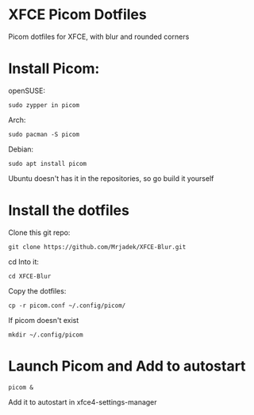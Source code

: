 # XFCE Picom Dotfiles

Picom dotfiles for XFCE, with blur and rounded corners

# Install Picom:

openSUSE:
```
sudo zypper in picom
```
Arch:
```
sudo pacman -S picom

```
Debian:

```
sudo apt install picom
```
Ubuntu doesn't has it in the repositories, so go build it yourself

# Install the dotfiles

Clone this git repo:
```
git clone https://github.com/Mrjadek/XFCE-Blur.git
```
cd Into it:
```
cd XFCE-Blur
```
Copy the dotfiles:
```
cp -r picom.conf ~/.config/picom/

```
If picom doesn't exist
```
mkdir ~/.config/picom
```
# Launch Picom and Add to autostart

```
picom &

```
Add it to autostart in xfce4-settings-manager

